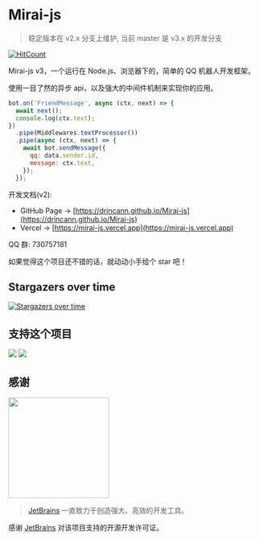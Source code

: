 # Mirai-js

> 稳定版本在 v2.x 分支上维护, 当前 master 是 v3.x 的开发分支

[![HitCount](https://hits.dwyl.com/drincann/drincann/Mirai-js.svg?style=flat-square)](http://hits.dwyl.com/drincann/drincann/Mirai-js)

Mirai-js v3，一个运行在 Node.js、浏览器下的，简单的 QQ 机器人开发框架。

使用一目了然的异步 api，以及强大的中间件机制来实现你的应用。

```js
bot.on('FriendMessage', async (ctx, next) => {
  await next();
  console.log(ctx.text);
})
  .pipe(Middlewares.textProcessor())
  .pipe(async (ctx, next) => {
    await bot.sendMessage({
      qq: data.sender.id,
      message: ctx.text,
    });
  });
```

开发文档(v2):

- GitHub Page -> [https://drincann.github.io/Mirai-js](https://drincann.github.io/Mirai-js)
- Vercel     -> [https://mirai-js.vercel.app](https://mirai-js.vercel.app)

QQ 群: 730757181

如果觉得这个项目还不错的话，就动动小手给个 star 吧！

## Stargazers over time

[![Stargazers over time](https://starchart.cc/Drincann/Mirai-js.svg)](https://starchart.cc/Drincann/Mirai-js)


## 支持这个项目

<a href="https://opencollective.com/mirai-js#sponsors" target="_blank"><img src="https://opencollective.com/mirai-js/sponsors.svg?width=890"></a>
<a href="https://opencollective.com/mirai-js#backers" target="_blank"><img src="https://opencollective.com/mirai-js/backers.svg?width=890"></a>

## 感谢

[<img width="200" src="https://resources.jetbrains.com/storage/products/company/brand/logos/jb_beam.png"></img>](https://www.jetbrains.com/community/opensource/#support)


> [JetBrains](https://www.jetbrains.com/community/opensource/#support) 一直致力于创造强大、高效的开发工具。

感谢 [JetBrains](https://www.jetbrains.com/community/opensource/#support) 对该项目支持的开源开发许可证。
